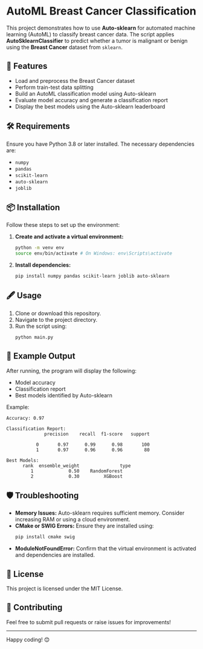 # AutoML Breast Cancer Classification

This project demonstrates how to use **Auto-sklearn** for automated machine learning (AutoML) to classify breast cancer data. The script applies **AutoSklearnClassifier** to predict whether a tumor is malignant or benign using the **Breast Cancer** dataset from `sklearn`.

## 🚀 Features
- Load and preprocess the Breast Cancer dataset
- Perform train-test data splitting
- Build an AutoML classification model using Auto-sklearn
- Evaluate model accuracy and generate a classification report
- Display the best models using the Auto-sklearn leaderboard

## 🛠️ Requirements
Ensure you have Python 3.8 or later installed. The necessary dependencies are:

- `numpy`
- `pandas`
- `scikit-learn`
- `auto-sklearn`
- `joblib`

## 📦 Installation
Follow these steps to set up the environment:

1. **Create and activate a virtual environment:**
    ```bash
    python -m venv env
    source env/bin/activate # On Windows: env\Scripts\activate
    ```

2. **Install dependencies:**
    ```bash
    pip install numpy pandas scikit-learn joblib auto-sklearn
    ```

## 🖋️ Usage
1. Clone or download this repository.
2. Navigate to the project directory.
3. Run the script using:
    ```bash
    python main.py
    ```

## 🧪 Example Output
After running, the program will display the following:
- Model accuracy
- Classification report
- Best models identified by Auto-sklearn

Example:
```
Accuracy: 0.97

Classification Report:
              precision    recall  f1-score   support

           0       0.97      0.99      0.98       100
           1       0.97      0.96      0.96        80

Best Models:
      rank  ensemble_weight               type
         1             0.50    RandomForest
         2             0.30         XGBoost
```

## 🛡️ Troubleshooting
- **Memory Issues:** Auto-sklearn requires sufficient memory. Consider increasing RAM or using a cloud environment.
- **CMake or SWIG Errors:** Ensure they are installed using:
  ```bash
  pip install cmake swig
  ```
- **ModuleNotFoundError:** Confirm that the virtual environment is activated and dependencies are installed.

## 📜 License
This project is licensed under the MIT License.

## 🤝 Contributing
Feel free to submit pull requests or raise issues for improvements!

---

Happy coding! 😊

